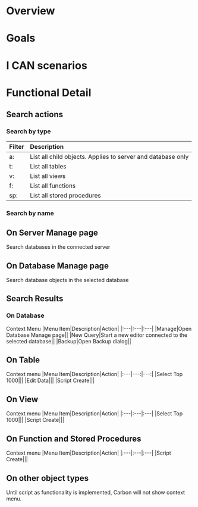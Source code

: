 # Overview


# Goals


# I CAN scenarios


# Functional Detail

## Search actions

### Search by type

|Filter|Description|
|:---|:---|
|a:|List all child objects. Applies to server and database only|
|t:|List all tables|
|v:|List all views|
|f:|List all functions|
|sp:|List all stored procedures|

### Search by name


## On Server Manage page
Search databases in the connected server

## On Database Manage page
Search database objects in the selected database 

## Search Results

### On Database

Context Menu
|Menu Item|Description|Action|
|:---|:---|:---|
|Manage|Open Database Manage page||
|New Query|Start a new editor connected to the selected database||
|Backup|Open Backup dialog||

## On Table 
Context menu
|Menu Item|Description|Action|
|:---|---:|---:|
|Select Top 1000|||
|Edit Data|||
|Script Create|||


## On View
Context menu
|Menu Item|Description|Action|
|:---|:---|:---|
|Select Top 1000|||
|Script Create|||


## On Function and Stored Procedures
Context menu
|Menu Item|Description|Action|
|:---|:---|:---|
|Script Create|||

## On other object types
Until script as functionality is implemented, Carbon will not show context menu.



